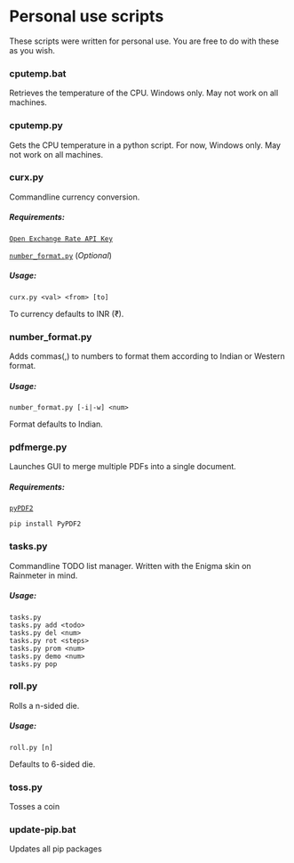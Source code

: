 # Personal use scripts

These scripts were written for personal use. You are free to do with these as you wish.

### cputemp.bat

Retrieves the temperature of the CPU. Windows only. May not work on all machines.

### cputemp.py

Gets the CPU temperature in a python script. For now, Windows only. May not work on all machines.

### curx.py

Commandline currency conversion.

##### Requirements: 
[`Open Exchange Rate API Key`](https://openexchangerates.org/signup/free)

[`number_format.py`](https://github.com/SvbZ3r0/scripts#number_formatpy) (*Optional*)

##### Usage:
```
curx.py <val> <from> [to]
```

To currency defaults to INR (₹).

### number_format.py

Adds commas(,) to numbers to format them according to Indian or Western format.

##### Usage:
```
number_format.py [-i|-w] <num>
```

Format defaults to Indian.

### pdfmerge.py

Launches GUI to merge multiple PDFs into a single document.

##### Requirements: 
[`pyPDF2`](https://pypi.org/project/PyPDF2/)

```
pip install PyPDF2
```

### tasks.py

Commandline TODO list manager. Written with the Enigma skin on Rainmeter in mind.

##### Usage:
```
tasks.py
tasks.py add <todo>
tasks.py del <num>
tasks.py rot <steps>
tasks.py prom <num>
tasks.py demo <num>
tasks.py pop
```

### roll.py

Rolls a n-sided die.

##### Usage:
```
roll.py [n]
```

Defaults to 6-sided die.

### toss.py

Tosses a coin

### update-pip.bat

Updates all pip packages

